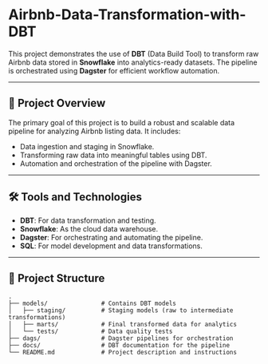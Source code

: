 # Airbnb-Data-Transformation-with-DBT 

This project demonstrates the use of **DBT** (Data Build Tool) to transform raw Airbnb data stored in **Snowflake** into analytics-ready datasets. The pipeline is orchestrated using **Dagster** for efficient workflow automation.  

---

## 🚀 Project Overview  

The primary goal of this project is to build a robust and scalable data pipeline for analyzing Airbnb listing data. It includes:  
- Data ingestion and staging in Snowflake.  
- Transforming raw data into meaningful tables using DBT.  
- Automation and orchestration of the pipeline with Dagster.  

---

## 🛠 Tools and Technologies  

- **DBT**: For data transformation and testing.  
- **Snowflake**: As the cloud data warehouse.  
- **Dagster**: For orchestrating and automating the pipeline.  
- **SQL**: For model development and data transformations.  

---

## 📂 Project Structure  

```plaintext
.
├── models/               # Contains DBT models
│   ├── staging/          # Staging models (raw to intermediate transformations)
│   ├── marts/            # Final transformed data for analytics
│   └── tests/            # Data quality tests
├── dags/                 # Dagster pipelines for orchestration
├── docs/                 # DBT documentation for the pipeline
└── README.md             # Project description and instructions
